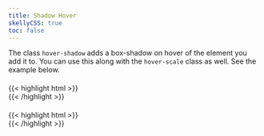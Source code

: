 ```yaml
---
title: Shadow Hover
skellyCSS: true
toc: false
---
```


The class `hover-shadow` adds a box-shadow on hover of the element you add it to. You can use this along with the `hover-scale` class as well. See the
example below.

<div class="block-container">
    <div class="block laptop-up-3">
        <div class="card hover-shadow">
            <h4 class="skeleton skeleton--lg"></h4>
            <div class="card__content">
                <p class="skeleton" data-lines="3"></p>
            </div>
        </div>
    </div>
</div>

<div class="mt-3 mb-4">
{{< highlight html >}}
<div class="card hover-shadow">
    <!-- Content goes here! -->
</div>
{{< /highlight >}}
</div>

<div class="block-container">
    <div class="block laptop-up-3">
        <div class="card hover-shadow hover-scale">
            <h4 class="skeleton skeleton--lg"></h4>
            <div class="card__content">
                <p class="skeleton" data-lines="3"></p>
            </div>
        </div>
    </div>
</div>

<div class="mt-3 mb-4">
{{< highlight html >}}
<div class="card hover-shadow hover-scale">
    <!-- Content goes here! -->
</div>
{{< /highlight >}}
</div>